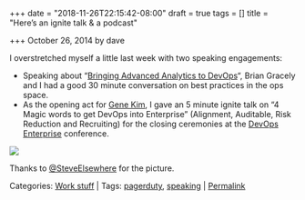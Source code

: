 +++
date = "2018-11-26T22:15:42-08:00"
draft = true
tags = []
title = "Here’s an ignite talk & a podcast"

+++
October 26, 2014 by dave

I overstretched myself a little last week with two speaking engagements:

* Speaking about “[Bringing Advanced Analytics to DevOps](http://www.thecloudcast.net/2014/10/the-cloudcast-167-bringing-advanced.html)“, Brian Gracely and I had a good 30 minute conversation on best practices in the ops space.
* As the opening act for [Gene Kim](http://www.realgenekim.me/), I gave an 5 minute ignite talk on “4 Magic words to get DevOps into Enterprise” (Alignment, Auditable, Risk Reduction and Recruiting) for the closing ceremonies at the [DevOps Enterprise](http://devopsenterprise.io/) conference.

![](/uploads/B0roEYNCQAAum-l1.jpg)

Thanks to [@SteveElsewhere](https://twitter.com/SteveElsewhere/status/525487478166519808) for the picture.

Categories: [Work stuff](http://euri.ca/category/work-stuff/index.html) | Tags: [pagerduty](http://euri.ca/tag/pagerduty/index.html), [speaking](http://euri.ca/tag/speaking/index.html) | [Permalink](http://euri.ca/2014/heres-an-ignite-talk-a-podcast/index.html)